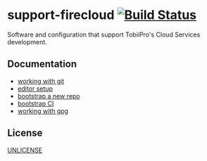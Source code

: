 # support-firecloud [![Build Status][2]][1]

Software and configuration that support TobiiPro's Cloud Services development.


## Documentation

* [working with git](docs/working-with-git.md)
* [editor setup](docs/editor-setup.md)
* [bootstrap a new repo](docs/bootstrap-a-new-repo.md)
* [bootstrap CI](docs/bootstrap-ci.md)
* [working with gpg](docs/working-with-gpg.md)


## License

[UNLICENSE](UNLICENSE)


  [1]: https://travis-ci.org/tobiipro/support-firecloud
  [2]: https://travis-ci.org/tobiipro/support-firecloud.svg?branch=master
